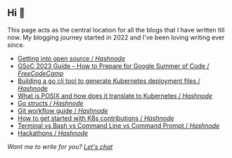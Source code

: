 Hi 👋
-----

This page acts as the central location for all the blogs that I have written till now. My blogging journey started in 2022 and I've been loving writing ever since.

* [Getting into open source / _Hashnode_](https://abhii85.hashnode.dev/getting-into-open-source)
* [GSoC 2023 Guide – How to Prepare for Google Summer of Code / _FreeCodeCamp_](https://www.freecodecamp.org/news/google-summer-of-code-guide/)
* [Building a go cli tool to generate Kubernetes deployment files / _Hashnode_](https://abhii85.hashnode.dev/building-a-go-cli-tool-to-generate-kubernetes-deployment-files)
* [What is POSIX and how does it translate to Kubernetes / _Hashnode_](https://abhii85.hashnode.dev/what-is-posix-and-how-does-it-translate-to-kubernetes)
* [Go structs / _Hashnode_](https://abhii85.hashnode.dev/go-structs)
* [Git workflow guide / _Hashnode_](https://abhii85.hashnode.dev/git-workflow-guide)
* [How to get started with K8s contributions / _Hashnode_](https://abhii85.hashnode.dev/how-to-get-started-with-k8s-contributions)
* [Terminal vs Bash vs Command Line vs Command Prompt / _Hashnode_](https://abhii85.hashnode.dev/terminal-vs-bash-vs-command-line-vs-command-prompt)
* [Hackathons / _Hashnode_](https://abhii85.hashnode.dev/hackathons)

_Want me to write for you? [Let's chat](mailto:abhisman.sarkar@gmail.com)_
